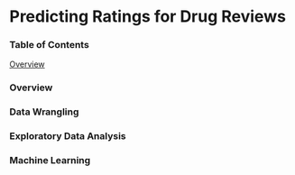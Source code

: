 # Predicting Ratings for Drug Reviews

### Table of Contents
[Overview](###Overview)

### Overview

### Data Wrangling

### Exploratory Data Analysis

### Machine Learning
